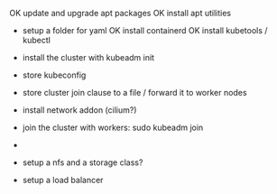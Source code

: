 OK update and upgrade apt packages
OK install apt utilities
- setup a folder for yaml
OK install containerd
OK install kubetools / kubectl
- install the cluster with kubeadm init
- store kubeconfig
- store cluster join clause to a file / forward it to worker nodes
- install network addon (cilium?)
- join the cluster with workers: sudo kubeadm join <join-token>
- 

- setup a nfs and a storage class?
- setup a load balancer
